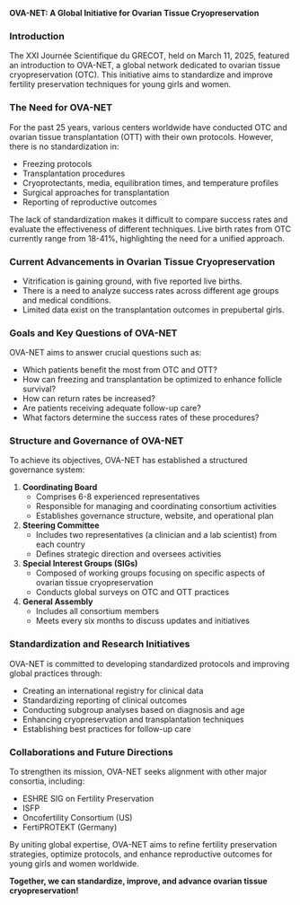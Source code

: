 **OVA-NET: A Global Initiative for Ovarian Tissue Cryopreservation**

### Introduction
The XXI Journée Scientifique du GRECOT, held on March 11, 2025, featured an introduction to OVA-NET, a global network dedicated to ovarian tissue cryopreservation (OTC). This initiative aims to standardize and improve fertility preservation techniques for young girls and women.

### The Need for OVA-NET
For the past 25 years, various centers worldwide have conducted OTC and ovarian tissue transplantation (OTT) with their own protocols. However, there is no standardization in:
- Freezing protocols
- Transplantation procedures
- Cryoprotectants, media, equilibration times, and temperature profiles
- Surgical approaches for transplantation
- Reporting of reproductive outcomes

The lack of standardization makes it difficult to compare success rates and evaluate the effectiveness of different techniques. Live birth rates from OTC currently range from 18-41%, highlighting the need for a unified approach.

### Current Advancements in Ovarian Tissue Cryopreservation
- Vitrification is gaining ground, with five reported live births.
- There is a need to analyze success rates across different age groups and medical conditions.
- Limited data exist on the transplantation outcomes in prepubertal girls.

### Goals and Key Questions of OVA-NET
OVA-NET aims to answer crucial questions such as:
- Which patients benefit the most from OTC and OTT?
- How can freezing and transplantation be optimized to enhance follicle survival?
- How can return rates be increased?
- Are patients receiving adequate follow-up care?
- What factors determine the success rates of these procedures?

### Structure and Governance of OVA-NET
To achieve its objectives, OVA-NET has established a structured governance system:
1. **Coordinating Board**
   - Comprises 6-8 experienced representatives
   - Responsible for managing and coordinating consortium activities
   - Establishes governance structure, website, and operational plan
2. **Steering Committee**
   - Includes two representatives (a clinician and a lab scientist) from each country
   - Defines strategic direction and oversees activities
3. **Special Interest Groups (SIGs)**
   - Composed of working groups focusing on specific aspects of ovarian tissue cryopreservation
   - Conducts global surveys on OTC and OTT practices
4. **General Assembly**
   - Includes all consortium members
   - Meets every six months to discuss updates and initiatives

### Standardization and Research Initiatives
OVA-NET is committed to developing standardized protocols and improving global practices through:
- Creating an international registry for clinical data
- Standardizing reporting of clinical outcomes
- Conducting subgroup analyses based on diagnosis and age
- Enhancing cryopreservation and transplantation techniques
- Establishing best practices for follow-up care

### Collaborations and Future Directions
To strengthen its mission, OVA-NET seeks alignment with other major consortia, including:
- ESHRE SIG on Fertility Preservation
- ISFP
- Oncofertility Consortium (US)
- FertiPROTEKT (Germany)

By uniting global expertise, OVA-NET aims to refine fertility preservation strategies, optimize protocols, and enhance reproductive outcomes for young girls and women worldwide.

**Together, we can standardize, improve, and advance ovarian tissue cryopreservation!**